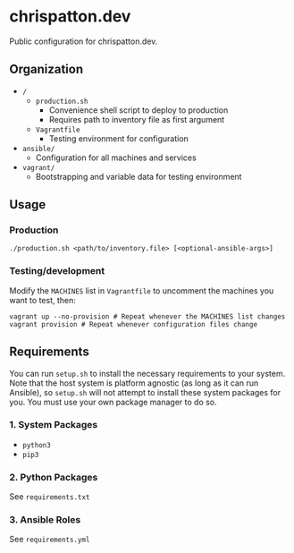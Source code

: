 # chrispatton.dev

Public configuration for chrispatton.dev.

## Organization

* `/`
  * `production.sh`
    * Convenience shell script to deploy to production
    * Requires path to inventory file as first argument
  * `Vagrantfile`
    * Testing environment for configuration
* `ansible/`
  * Configuration for all machines and services
* `vagrant/`
  * Bootstrapping and variable data for testing environment

## Usage

### Production

```
./production.sh <path/to/inventory.file> [<optional-ansible-args>]
```

### Testing/development

Modify the `MACHINES` list in `Vagrantfile` to uncomment the machines you want
to test, then:

```
vagrant up --no-provision # Repeat whenever the MACHINES list changes
vagrant provision # Repeat whenever configuration files change
```

## Requirements

You can run `setup.sh` to install the necessary requirements to your system.
Note that the host system is platform agnostic (as long as it can run Ansible),
so `setup.sh` will not attempt to install these system packages for you. You
must use your own package manager to do so.

### 1. System Packages

* `python3`
* `pip3`

### 2. Python Packages

See `requirements.txt`

### 3. Ansible Roles

See `requirements.yml`

